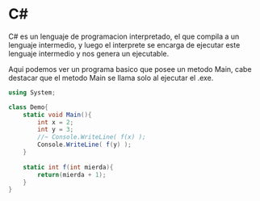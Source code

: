 # C\#
C# es un lenguaje de programacion interpretado, el que compila a un lenguaje
intermedio, y luego el interprete se encarga de ejecutar este lenguaje
intermedio y nos genera un ejecutable.

Aqui podemos ver un programa basico que posee un metodo Main, cabe destacar
que el metodo Main se llama solo al ejecutar el .exe.

```C#
using System;

class Demo{
	static void Main(){
		int x = 2;
		int y = 3;
		//~ Console.WriteLine( f(x) );
		Console.WriteLine( f(y) );
	}
	
	static int f(int mierda){
		return(mierda + 1);
	}
}
```

